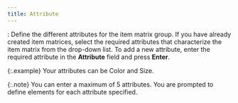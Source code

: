 ```yaml
---
title: Attribute
---
```

: Define the different attributes for the item  matrix group. If you have already created item matrices, select the required  attributes that characterize the item matrix from the drop-down list.  To add a new attribute, enter the required attribute in the **Attribute**  field and press **Enter**.


{:.example}
Your attributes can be Color and Size.


{:.note}
You can enter a maximum of 5 attributes. You  are prompted to define elements for each attribute specified.
